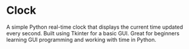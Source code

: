 # Clock
A simple Python real-time clock that displays the current time updated every second. Built using Tkinter for a basic GUI. Great for beginners learning GUI programming and working with time in Python.
